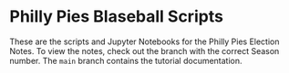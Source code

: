 # Philly Pies Blaseball Scripts

These are the scripts and Jupyter Notebooks for the Philly Pies Election Notes.
To view the notes, check out the branch with the correct Season number. The `main` branch contains the 
tutorial documentation.